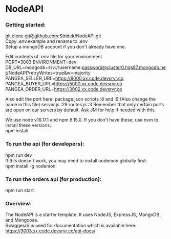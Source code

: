 # NodeAPI
### Getting started:  
git clone git@github.com:Stridek/NodeAPI.git  
Copy .env.example and rename to .env  
Setup a mongoDB account if you don't already have one.  

Edit contents of .env file for your environment  
PORT=3003
ENVIRONMENT=dev
DB_URL=mongodb+srv://username:password@cluster0.hgs87.mongodb.net/NodeAPI?retryWrites=true&w=majority
PANGEA_SELLER_URL=https://8000.xx.code.devsrvr.co
PANGEA_BUYER_URL=https://5000.xx.code.devsrvr.co
PANGEA_ORDER_URL=https://3002.xx.code.devsrvr.co

Also edit the port here:
package.json scripts :8 and :9 (Also change the name in this file)
server.js :29
routes.js :3
Remember that only certain ports are open on our servers by default. Ask JM for help if needed with this.

We use node v16.17.1 and npm 8.15.0. If you don't have these, use nvm to install these versions.  
npm install  

### To run the api (for developers):  
npm run dev  
If this doesn't work, you may need to install nodemon globally first:  
npm install -g nodemon  

### To run the orders api (for production):  
npm run start  

### Overview:  
The NodeAPI is a starter template. It uses NodeJS, ExpressJS, MongoDB, and Mongoose.  
SwaggerJS is used for documentation which is available here:  
https://3003.xx.code.devsrvr.co/api-docs/
